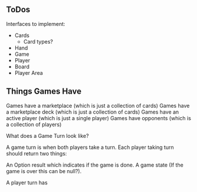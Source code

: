 ToDos
---

Interfaces to implement:

- Cards
  - Card types?
- Hand
- Game
- Player
- Board
- Player Area

Things Games Have
---

Games have a marketplace (which is just a collection of cards)
Games have a marketplace deck (which is just a collection of cards)
Games have an active player (which is just a single player)
Games have opponents (which is a collection of players)

What does a Game Turn look like?

A game turn is when both players take a turn. Each player taking turn should
return two things:

An Option result which indicates if the game is done. A game state (If the game
is over this can be null?).

A player turn has

